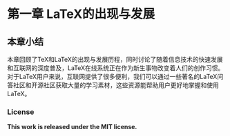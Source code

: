 # 第一章 LaTeX的出现与发展

## 本章小结

本章回顾了TeX和LaTeX的出现与发展历程，同时讨论了随着信息技术的快速发展和互联网的深度普及，LaTeX在线系统正在作为新生事物改变着人们的创作习惯。对于LaTeX用户来说，互联网提供了很多便利，我们可以通过一些著名的LaTeX问答社区和开源社区获取大量的学习素材，这些资源能帮助用户更好地掌握和使用LaTeX。


### License

<div class="alert alert-block alert-danger">
<b>This work is released under the MIT license.</b>
</div>
